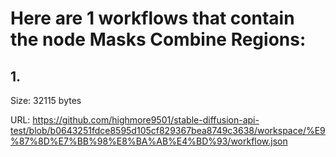 # Here are 1 workflows that contain the node Masks Combine Regions:

## 1. 

Size: 32115 bytes

URL: https://github.com/highmore9501/stable-diffusion-api-test/blob/b0643251fdce8595d105cf829367bea8749c3638/workspace/%E9%87%8D%E7%BB%98%E8%BA%AB%E4%BD%93/workflow.json

